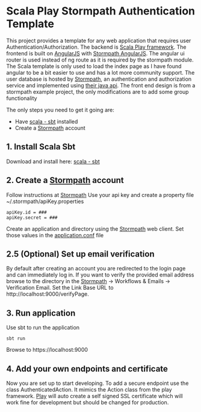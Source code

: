 # Scala Play Stormpath Authentication Template
This project provides a template for any web application that requires user Authentication/Authorization.  The backend is 
[Scala Play framework].  The frontend is built on [AngularJS] with [Stormpath AngularJS].  The angular ui router is used
instead of ng route as it is required by the stormpath module. The Scala template is only used to load the index page as I have
found angular to be a bit easier to use and has a lot more community support.  The user database is hosted by [Stormpath],
an authentication and authorization service and implemented using [their java api].  The front end design is from a stormpath
example project, the only modifications are to add some group functionality

The only steps you need to get it going are:
* Have [scala - sbt] installed
* Create a [Stormpath] account

## 1. Install Scala Sbt

Download and install here: [scala - sbt]

## 2. Create a [Stormpath] account

Follow instructions at [Stormpath]
Use your api key and create a property file ~/.stormpath/apiKey.properties
```
apiKey.id = ###
apiKey.secret = ###
```
Create an application and directory using the [Stormpath] web client.  Set those values in the [application.conf] file

## 2.5 (Optional) Set up email verification

By default after creating an account you are redirected to the login page and can immediately log in.  If you want to verify the 
provided email address browse to the directory in the [Stormpath] -> Workflows & Emails -> Verification Email.  Set the Link 
Base URL to http://localhost:9000/verifyPage.

## 3. Run application

Use sbt to run the application
```
sbt run
```
Browse to https://localhost:9000

## 4. Add your own endpoints and certificate

Now you are set up to start developing.  To add a secure endpoint use the class AuthenticatedAction.  It mimics the Action class
from the play framework.  [Play] will auto create a self signed SSL certificate which will work fine for development but 
should be changed for production.

[application.conf]:conf/application.conf
[scala - sbt]:http://www.scala-sbt.org/ 
[their java api]: https://docs.stormpath.com/java/product-guide/latest/index.html
[Stormpath]: https://stormpath.com
[Stormpath AngularJS]: https://docs.stormpath.com/angularjs/sdk/#/api 
[AngularJS]: https://angularjs.org/
[Scala Play framework]: https://www.playframework.com/
[Play]:https://www.playframework.com/documentation/2.5.x/ConfiguringHttps
